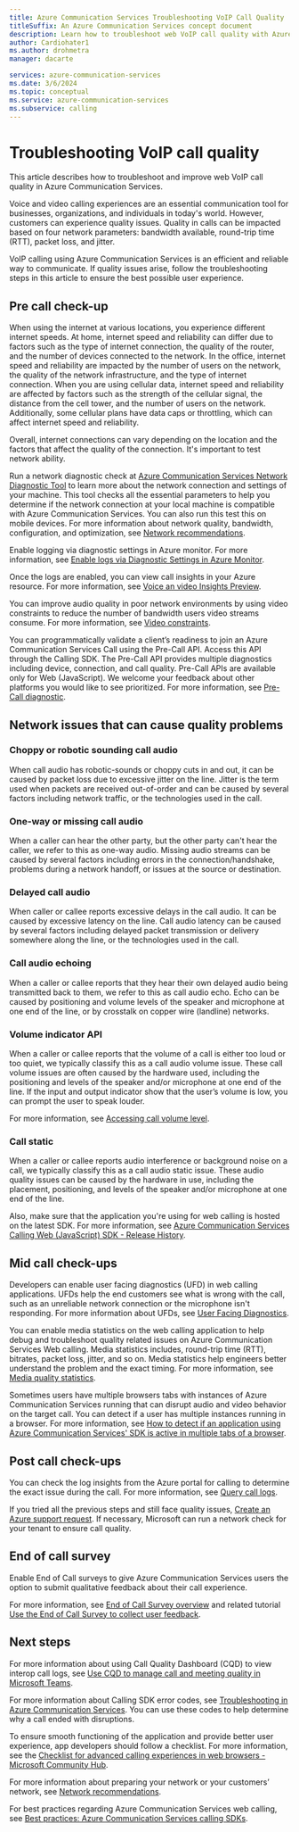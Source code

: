 ```yaml
---
title: Azure Communication Services Troubleshooting VoIP Call Quality
titleSuffix: An Azure Communication Services concept document
description: Learn how to troubleshoot web VoIP call quality with Azure Communication Services.
author: Cardiohater1
ms.author: drohmetra
manager: dacarte

services: azure-communication-services
ms.date: 3/6/2024
ms.topic: conceptual
ms.service: azure-communication-services
ms.subservice: calling
---
```



# Troubleshooting VoIP call quality 

This article describes how to troubleshoot and improve web VoIP call quality in Azure Communication Services.

Voice and video calling experiences are an essential communication tool for businesses, organizations, and individuals in today's world. However, customers can experience quality issues. Quality in calls can be impacted based on four network parameters: bandwidth available, round-trip time (RTT), packet loss, and jitter. 

VoIP calling using Azure Communication Services is an efficient and reliable way to communicate. If quality issues arise, follow the troubleshooting steps in this article to ensure the best possible user experience. 

## Pre call check-up 

When using the internet at various locations, you experience different internet speeds. At home, internet speed and reliability can differ due to factors such as the type of internet connection, the quality of the router, and the number of devices connected to the network. In the office, internet speed and reliability are impacted by the number of users on the network, the quality of the network infrastructure, and the type of internet connection. When you are using cellular data, internet speed and reliability are affected by factors such as the strength of the cellular signal, the distance from the cell tower, and the number of users on the network. Additionally, some cellular plans have data caps or throttling, which can affect internet speed and reliability.  

Overall, internet connections can vary depending on the location and the factors that affect the quality of the connection. It's important to test network ability. 

Run a network diagnostic check at [Azure Communication Services Network Diagnostic Tool](https://azurecommdiagnostics.net/) to learn more about the network connection and settings of your machine. This tool checks all the essential parameters to help you determine if the network connection at your local machine is compatible with Azure Communication Services. You can also run this test this on mobile devices. For more information about network quality, bandwidth, configuration, and optimization, see [Network recommendations](network-requirements.md).

Enable logging via diagnostic settings in Azure monitor. For more information, see [Enable logs via Diagnostic Settings in Azure Monitor](../analytics/enable-logging.md).

Once the logs are enabled, you can view call insights in your Azure resource. For more information, see [Voice an video Insights Preview](../analytics/insights/voice-and-video-insights.md). 

You can improve audio quality in poor network environments by using video constraints to reduce the number of bandwidth users video streams consume. For more information, see [Video constraints](video-constraints.md). 

You can programmatically validate a client’s readiness to join an Azure Communication Services Call using the Pre-Call API. Access this API through the Calling SDK. The Pre-Call API provides multiple diagnostics including device, connection, and call quality. Pre-Call APIs are available only for Web (JavaScript). We welcome your feedback about other platforms you would like to see prioritized. For more information, see [Pre-Call diagnostic](pre-call-diagnostics.md). 

## Network issues that can cause quality problems 

### Choppy or robotic sounding call audio 

When call audio has robotic-sounds or choppy cuts in and out, it can be caused by packet loss due to excessive jitter on the line. Jitter is the term used when packets are received out-of-order and can be caused by several factors including network traffic, or the technologies used in the call. 

### One-way or missing call audio 

When a caller can hear the other party, but the other party can't hear the caller, we refer to this as one-way audio. Missing audio streams can be caused by several factors including errors in the connection/handshake, problems during a network handoff, or issues at the source or destination. 

### Delayed call audio 

When caller or callee reports excessive delays in the call audio. It can be caused by excessive latency on the line. Call audio latency can be caused by several factors including delayed packet transmission or delivery somewhere along the line, or the technologies used in the call. 

### Call audio echoing 

When a caller or callee reports that they hear their own delayed audio being transmitted back to them, we refer to this as call audio echo. Echo can be caused by positioning and volume levels of the speaker and microphone at one end of the line, or by crosstalk on copper wire (landline) networks. 

### Volume indicator API

When a caller or callee reports that the volume of a call is either too loud or too quiet, we typically classify this as a call audio volume issue. These call volume issues are often caused by the hardware used, including the positioning and levels of the speaker and/or microphone at one end of the line. If the input and output indicator show that the user’s volume is low, you can prompt the user to speak louder. 

For more information, see [Accessing call volume level](../../quickstarts/voice-video-calling/get-started-volume-indicator.md). 

### Call static 

When a caller or callee reports audio interference or background noise on a call, we typically classify this as a call audio static issue. These audio quality issues can be caused by the hardware in use, including the placement, positioning, and levels of the speaker and/or microphone at one end of the line. 

Also, make sure that the application you're using for web calling is hosted on the latest SDK. For more information, see [Azure Communication Services Calling Web (JavaScript) SDK - Release History](https://github.com/Azure/Communication/blob/master/releasenotes/acs-javascript-calling-library-release-notes.md).

## Mid call check-ups

Developers can enable user facing diagnostics (UFD) in web calling applications. UFDs help the end customers see what is wrong with the call, such as an unreliable network connection or the microphone isn't responding. For more information about UFDs, see [User Facing Diagnostics](user-facing-diagnostics.md). 

You can enable media statistics on the web calling application to help debug and troubleshoot quality related issues on Azure Communication Services Web calling. Media statistics includes, round-trip time (RTT), bitrates, packet loss, jitter, and so on. Media statistics help engineers better understand the problem and the exact timing. For more information, see [Media quality statistics](media-quality-sdk.md). 

Sometimes users have multiple browsers tabs with instances of Azure Communication Services running that can disrupt audio and video behavior on the target call. You can detect if a user has multiple instances running in a browser. For more information, see [How to detect if an application using Azure Communication Services' SDK is active in multiple tabs of a browser](../../how-tos/calling-sdk/is-sdk-active-in-multiple-tabs.md). 

## Post call check-ups 

You can check the log insights from the Azure portal for calling to determine the exact issue during the call. For more information, see [Query call logs](../analytics/query-call-logs.md). 

If you tried all the previous steps and still face quality issues, [Create an Azure support request](../../../azure-portal/supportability/how-to-create-azure-support-request.md). If necessary, Microsoft can run a network check for your tenant to ensure call quality.

## End of call survey 

Enable End of Call surveys to give Azure Communication Services users the option to submit qualitative feedback about their call experience. 

For more information, see [End of Call Survey overview](end-of-call-survey-concept.md) and related tutorial [Use the End of Call Survey to collect user feedback](../../tutorials/end-of-call-survey-tutorial.md). 

## Next steps

For more information about using Call Quality Dashboard (CQD) to view interop call logs, see [Use CQD to manage call and meeting quality in Microsoft Teams](https://learn.microsoft.com/microsoftteams/quality-of-experience-review-guide).

For more information about Calling SDK error codes, see [Troubleshooting in Azure Communication Services](../troubleshooting-info.md#calling-sdk-error-codes). You can use these codes to help determine why a call ended with disruptions.

To ensure smooth functioning of the application and provide better user experience, app developers should follow a checklist. For more information, see the [Checklist for advanced calling experiences in web browsers - Microsoft Community Hub](https://techcommunity.microsoft.com/t5/azure-communication-services/checklist-for-advanced-calling-experiences-in-web-browsers/ba-p/3266312). 

For more information about preparing your network or your customers’ network, see [Network recommendations](network-requirements.md).
 
For best practices regarding Azure Communication Services web calling, see [Best practices: Azure Communication Services calling SDKs](../best-practices.md). 

